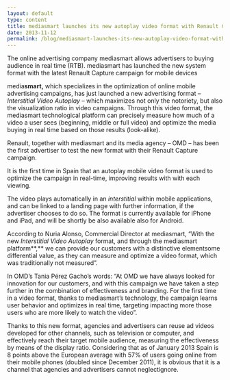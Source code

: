 ```yaml
---
layout: default
type: content
title: mediasmart launches its new autoplay video format with Renault Capture, combining branding with real-time optimization
date: 2013-11-12
permalink: /blog/mediasmart-launches-its-new-autoplay-video-format-with-renault-capture-combining-branding-with-real-time-optimization
---
```


The online advertising company mediasmart allows advertisers to buying audience in real time (RTB). mediasmart has launched the new system format with the latest Renault Capture campaign for mobile devices

media**smart,** which specializes in the optimization of online mobile advertising campaigns, has just launched a new advertising format – _Interstitial Video Autoplay_ – which maximizes not only the notoriety, but also the visualization ratio in video campaigns. Through this video format, the mediasmart technological platform can precisely measure how much of a video a user sees (beginning, middle or full video) and optimize the media buying in real time based on those results (look-alike).

Renault, together with mediasmart and its media agency – OMD – has been the first advertiser to test the new format with their Renault Capture campaign.

It is the first time in Spain that an autoplay mobile video format is used to optimize the campaign in real-time, improving results with with each viewing.

The video plays automatically in an _interstitial_ within mobile applications, and can be linked to a landing page with further information, if the advertiser chooses to do so. The format is currently available for iPhone and iPad, and will be shortly be also available also for Android.

According to Nuria Alonso, Commercial Director at mediasmart, “With the new _Interstitial Video Autoplay_ format, and through the mediasmart platform**,** we can provide our customers with a distinctive elementsome differential value, as they can measure and optimize a video format, which was traditionally not measured”.

In OMD’s Tania Pérez Gacho’s words: “At OMD we have always looked for innovation for our customers, and with this campaign we have taken a step further in the combination of effectiveness and branding. For the first time in a video format, thanks to mediasmart’s technology, the campaign learns user behavior and optimizes in real time, targeting impacting more those users who are more likely to watch the video”.

Thanks to this new format, agencies and advertisers can reuse ad videos developed for other channels, such as television or computer, and effectively reach their target mobile audience, measuring the effectiveness by means of the display ratio. Considering that as of January 2013 Spain is 8 points above the European average with 57% of users going online from their mobile phones (doubled since December 2011), it is obvious that it is a channel that agencies and advertisers cannot neglectignore.

&nbsp;

&nbsp;
